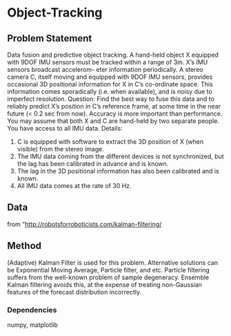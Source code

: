 # Object-Tracking


## Problem Statement
Data fusion and predictive object tracking. A hand-held object X equipped with 9DOF IMU sensors must be tracked within a range of 3m. X’s IMU sensors broadcast accelerom- eter information periodically. A stereo camera C, itself moving and equipped with 9DOF IMU sensors, provides occasional 3D positional information for X in C’s co-ordinate space. This information comes sporadically (i.e. when available), and is noisy due to imperfect resolution.
Question: Find the best way to fuse this data and to reliably predict X’s position in C’s reference frame, at some time in the near future (< 0.2 sec from now). Accuracy is more important than performance. You may assume that both X and C are hand-held by two separate people. You have access to all IMU data. Details:
1. C is equipped with software to extract the 3D position of X (when visible) from the stereo image.
2. The IMU data coming from the different devices is not synchronized, but the lag has been calibrated in advance and is known.
3. The lag in the 3D positional information has also been calibrated and is known.
4. All IMU data comes at the rate of 30 Hz.

## Data
from “http://robotsforroboticists.com/kalman-filtering/

## Method
(Adaptive) Kalman Filter is used for this problem. Alternative solutions can be Exponential Moving Average, Particle filter, and etc.
Particle filtering suffers from the well-known problem of sample degeneracy. Ensemble Kalman filtering avoids this, at the expense of treating non-Gaussian features of the forecast distribution incorrectly.

### Dependencies
numpy, matplotlib


